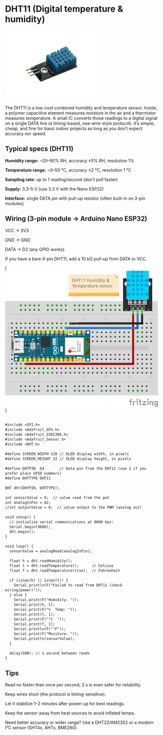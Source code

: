# DHT11 (Digital temperature & humidity)
[![DHT11](/images/SNS-DH11-1.jpg)](https://components101.com/sensors/dht11-temperature-sensor)

The DHT11 is a low-cost combined humidity and temperature sensor. Inside, a polymer capacitive element measures moisture in the air and a thermistor measures temperature. A small IC converts those readings to a digital signal on a single DATA line (a timing-based, one-wire-style protocol). It’s simple, cheap, and fine for basic indoor projects as long as you don’t expect accuracy nor speed.

## Typical specs (DHT11)

**Humidity range:** ~20–90% RH, accuracy ±5% RH, resolution 1%

**Temperature range:** ~0–50 °C, accuracy ±2 °C, resolution 1 °C

**Sampling rate:** up to 1 reading/second (don’t poll faster)

**Supply:** 3.3–5 V (use 3.3 V with the Nano ESP32)

**Interface:** single DATA pin with pull-up resistor (often built-in on 3-pin modules)

## Wiring (3-pin module → Arduino Nano ESP32)

VCC → 3V3

GND → GND

DATA → D2 (any GPIO works).

If you have a bare 4-pin DHT11, add a 10 kΩ pull-up from DATA to VCC.

[![ESP32+DHT11](/images/ESP32_Dht11_bb.png)]


```

#include <SPI.h>
#include <Adafruit_GFX.h>
#include <Adafruit_SSD1306.h>
#include <Adafruit_Sensor.h>
#include <DHT.h>

#define SCREEN_WIDTH 128 // OLED display width, in pixels
#define SCREEN_HEIGHT 32 // OLED display height, in pixels

#define DHTPIN  D4       // Data pin from the DHT11 (use 2 if you prefer plain GPIO numbers)
#define DHTTYPE DHT11

DHT dht(DHTPIN, DHTTYPE);

int sensorValue = 0;  // value read from the pot
int analogInPin = A2;
//int outputValue = 0;  // value output to the PWM (analog out)

void setup() {
  // initialize serial communications at 9600 bps:
  Serial.begin(9600);
  dht.begin();
}

void loop() {
  sensorValue = analogRead(analogInPin);

  float h = dht.readHumidity();
  float t = dht.readTemperature();      // Celsius
  float f = dht.readTemperature(true);  // Fahrenheit

  if (isnan(h) || isnan(t)) {
    Serial.println(F("Failed to read from DHT11 (check wiring/power)"));
  } else {
    Serial.print(F("Humidity: "));
    Serial.print(h, 1);
    Serial.print(F("%  Temp: "));
    Serial.print(t, 1);
    Serial.print(F("°C  "));
    Serial.print(f, 1);
    Serial.println(F("°F"));
    Serial.print(F("Moisture: "));
    Serial.println(sensorValue);
  }

  delay(500); // 1 second between reads
}
```
## **Tips**

Read no faster than once per second; 2 s is even safer for reliability.

Keep wires short (the protocol is timing-sensitive).

Let it stabilize 1–2 minutes after power-up for best readings.

Keep the sensor away from heat sources to avoid inflated temps.

Need better accuracy or wider range? Use a DHT22/AM2302 or a modern I²C sensor (SHT4x, AHTx, BME280).
